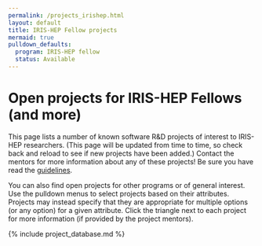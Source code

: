 ```yaml
---
permalink: /projects_irishep.html
layout: default
title: IRIS-HEP Fellow projects
mermaid: true
pulldown_defaults:
  program: IRIS-HEP fellow
  status: Available
---
```


# Open projects for IRIS-HEP Fellows (and more)

This page lists a number of known software R&D projects of interest to IRIS-HEP researchers.
(This page will be updated from time to time, so check back and reload to see if new projects
have been added.) Contact the mentors for more information about any of these projects! Be sure
you have read the [guidelines](https://iris-hep.org/fellows.html).

You can also find open projects for other programs or of general interest.
Use the pulldown menus to select projects based on their attributes. Projects may instead specify
that they are appropriate for multiple options (or any option) for a given attribute.
Click the triangle next to each project for more information (if provided by the project mentors).

{% include project_database.md %}

